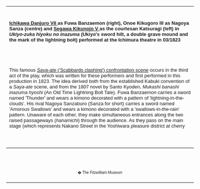 <html>

<head>

<title>Info</title>
</head>



<div align="center">
  <center>
  <table border="0" width="100%" cellpadding="0" cellspacing="4" height="331">
    <tr>
      <td width="100%" height="35">
      </td>
    </tr>
    <tr>
      <td width="100%" height="30">
      <b><font FACE="Arial" SIZE="2"><a href="textE.htm">Ichikawa
        Danjuro VII </a>as Fuwa Banzaemon (right), Onoe Kikugoro III
        as Nagoya Sanza (centre) and <a href="Group7.htm">Segawa
        Kikunojo V </a>as the courtesan Katsuragi (left) in </font><i><font FACE="Arial" SIZE="2">Ukiyo-zuka
        hiyoku no inazuma</font></i><font FACE="Arial" SIZE="2">  (Ukiyo's sword
        hilt, a double grave mound and the mark of the lightning bolt) performed
        at the Ichimura theatre in 03/1823<br>
      </font></b>
      </td>
    </tr>
    <tr>
      <td width="100%" height="30">
      </td>
    </tr>
    <tr>
      <td width="100%" height="30">
      </td>
    </tr>
    <tr>
      <td width="100%" height="30">
      <font FACE="Arial" SIZE="2">This famous <i><a href="Group4.htm">Saya-ate</a></i><a href="Group4.htm">
        ('Scabbards clashing') confrontation scene</a> occurs in the third act
        of the play, which was written for these performers and first performed
        in this production in 1823. The idea derived both from the established
        Kabuki convention of a <i>Saya-ate</i> scene, and from the 1807 novel by
        Santo Kyoden, <i>Mukashi banashi inazuma hyoshi</i> (An
        Old Time Lightning Bolt Tale). Fuwa Banzaemon carries a sword named
        'Thunder' and wears a kimono decorated with a pattern of
        'lightning-in-the-clouds'. His rival Nagoya Sanzaburo (Sanza for
        short) carries a sword named 'Amorous Swallows' and wears a kimono
        decorated with a 'swallows-in-the-rain' pattern. Unaware of each other,
        they make simultaneous entrances along the two raised passageways (<i>hanamichi</i>)
        through the audience. As they pass on the main stage (which represents
        Nakano Street in the Yoshiwara pleasure district at cherry blossom
        time), their sword hilts clash. They exchange insults, remove their
        green sedge travelling-hats, recognize one another and draw swords to
        fight over the courtesan Katsuragi. Katsuragi rushes forward and
        persuades them to call a truce.</font>
      </td>
    </tr>
    <tr>
      <td width="100%" height="30">
      </td>
    </tr>
  </table>
  </center>
</div>
<p>&nbsp;</p>
<div align="center">
  <center>
  <table border="0" cellpadding="0" width="100%" cellspacing="4">
    <tr>
      <td width="26%">
        <p align="center"><br>
        <br>
        <font FACE="Arial" size="1">� The Fitzwilliam Museum</font></p>
      </td>
    </tr>
  </table>
  </center>
</div>
</body>
</html>
